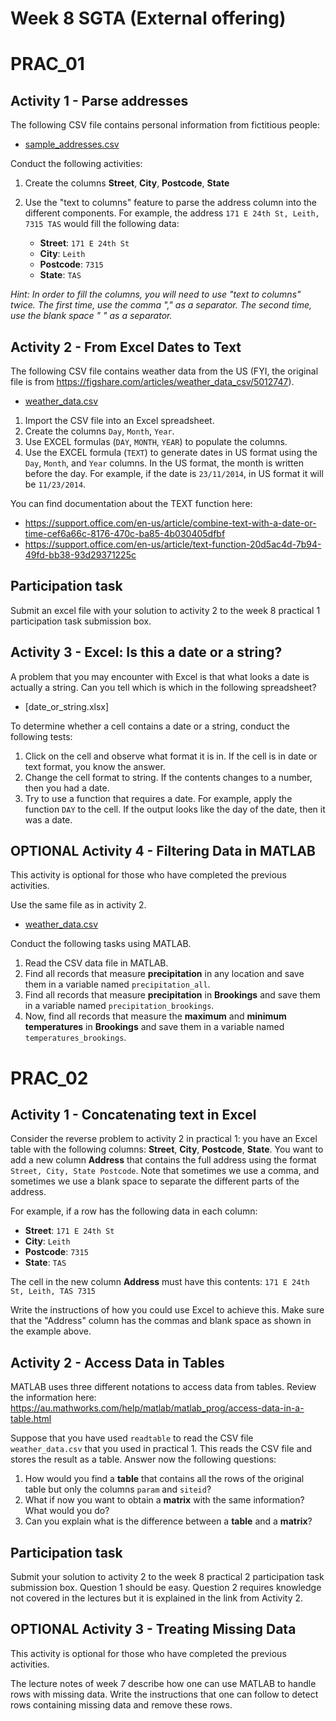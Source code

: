 # Week 8 SGTA (External offering)
# PRAC_01

## Activity 1 - Parse addresses
The following CSV file contains personal information from fictitious people:

* [sample_addresses.csv](sample_addresses.csv)

Conduct the following activities:

1. Create the columns **Street**, **City**, **Postcode**, **State**
2. Use the "text to columns" feature to parse the address column into the different components. For example, the address `171 E 24th St, Leith, 7315 TAS` would fill the following data:

    - **Street**: `171 E 24th St`
    - **City**: `Leith`
    - **Postcode**: `7315`
    - **State**: `TAS`

*Hint: In order to fill the columns, you will need to use "text to columns" twice. The first time, use the comma "," as a separator. The second time, use the blank space " " as a separator.*


## Activity 2 - From Excel Dates to Text

The following CSV file contains weather data from the US (FYI, the original file is from https://figshare.com/articles/weather_data_csv/5012747).

* [weather_data.csv](weather_data.csv)

1. Import the CSV file into an Excel spreadsheet.
2. Create the columns `Day`, `Month`, `Year`.
3. Use EXCEL formulas (`DAY`, `MONTH`, `YEAR`) to populate the columns.
4. Use the EXCEL formula (`TEXT`) to generate dates in US format using the `Day`, `Month`, and `Year` columns. In the US format, the month is written before the day. For example, if the date is `23/11/2014`, in US format it will be `11/23/2014`.

You can find documentation about the TEXT function here:
* https://support.office.com/en-us/article/combine-text-with-a-date-or-time-cef6a66c-8176-470c-ba85-4b030405dfbf
* https://support.office.com/en-us/article/text-function-20d5ac4d-7b94-49fd-bb38-93d29371225c

## Participation task

Submit an excel file with your solution to activity 2 to the week 8 practical 1 participation task submission box.

## Activity 3 - Excel: Is this a date or a string?

A problem that you may encounter with Excel is that what looks a date is actually a string. Can you tell which is which in the following spreadsheet?

* [date_or_string.xlsx]

To determine whether a cell contains a date or a string, conduct the following tests:

1. Click on the cell and observe what format it is in. If the cell is in date or text format, you know the answer.
2. Change the cell format to string. If the contents changes to a number, then you had a date.
3. Try to use a function that requires a date. For example, apply the function `DAY` to the cell. If the output looks like the day of the date, then it was a date.


## OPTIONAL Activity 4 - Filtering Data in MATLAB

This activity is optional for those who have completed the previous activities.

Use the same file as in activity 2.

* [weather_data.csv](weather_data.csv)

Conduct the following tasks using MATLAB.

1. Read the CSV data file in MATLAB.
2. Find all records that measure **precipitation** in any location and save them in a variable named `precipitation_all`.
3. Find all records that measure **precipitation** in **Brookings** and save them in a variable named `precipitation_brookings`.
4. Now, find all records that measure the **maximum** and **minimum temperatures** in **Brookings** and save them in a variable named `temperatures_brookings`.

# PRAC_02

## Activity 1 - Concatenating text in Excel

Consider the reverse problem to activity 2 in practical 1: you have an Excel table with the following columns: **Street**, **City**, **Postcode**, **State**. You want to add a new column **Address** that contains the full address using the format `Street, City, State Postcode`. Note that sometimes we use a comma, and sometimes we use a blank space to separate the different parts of the address.

For example, if a row has the following data in each column:

- **Street**: `171 E 24th St`
- **City**: `Leith`
- **Postcode**: `7315`
- **State**: `TAS`

The cell in the new column **Address** must have this contents: `171 E 24th St, Leith, TAS 7315`

Write the instructions of how you could use Excel to achieve this. Make sure that the "Address" column has the commas and blank space as shown in the example above.

## Activity 2 - Access Data in Tables

MATLAB uses three different notations to access data from tables. Review the information here: https://au.mathworks.com/help/matlab/matlab_prog/access-data-in-a-table.html

Suppose that you have used `readtable` to read the CSV file `weather_data.csv` that you used in practical 1. This reads the CSV file and stores the result as a table. Answer now the following questions:

1. How would you find a **table** that contains all the rows of the original table but only the columns `param` and `siteid`?
2. What if now you want to obtain a **matrix** with the same information? What would you do?
3. Can you explain what is the difference between a **table** and a **matrix**?

## Participation task

Submit your solution to activity 2 to the week 8 practical 2 participation task submission box. Question 1 should be easy. Question 2 requires knowledge not covered in the lectures but it is explained in the link from Activity 2.


## OPTIONAL Activity 3 - Treating Missing Data

This activity is optional for those who have completed the previous activities.

The lecture notes of week 7 describe how one can use MATLAB to handle rows with missing data. Write the instructions that one can follow to detect rows containing missing data and remove these rows.
